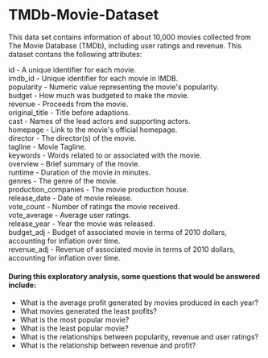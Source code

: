 # TMDb-Movie-Dataset
This data set contains information of about 10,000 movies collected from The Movie Database (TMDb), including user ratings and revenue. This dataset contans the following attributes:</br>

id - A unique identifier for each movie. </br>
imdb_id - Unique identifier for each movie in IMDB. </br>
popularity - Numeric value representing the movie's popularity. </br>
budget - How much was budgeted to make the movie. </br>
revenue - Proceeds from the movie. </br>
original_title - Title before adaptions. </br>
cast - Names of the lead actors and supporting actors. </br>
homepage - Link to the movie's official homepage. </br>
director - The director(s) of the movie. </br>
tagline - Movie Tagline. </br>
keywords - Words related to or associated with the movie. </br>
overview - Brief summary of the movie. </br>
runtime - Duration of the movie in minutes. </br>
genres - The genre of the movie. </br>
production_companies - The movie production house. </br>
release_date - Date of movie release. </br>
vote_count - Number of ratings the movie received. </br>
vote_average - Average user ratings. </br>
release_year - Year the movie was released. </br>
budget_adj - Budget of associated movie in terms of 2010 dollars, accounting for inflation over time. </br>
revenue_adj - Revenue of associated movie in terms of 2010 dollars, accounting for inflation over time. </br>

#### During this exploratory analysis, some questions that would be answered include:

* What is the average profit generated by movies produced in each year?
* What movies generated the least profits?
* What is the most popular movie?
* What is the least popular movie?
* What is the relationships between popularity, revenue and user ratings?
* What is the relationship between revenue and profit?
